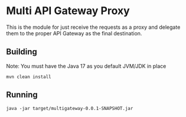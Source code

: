 # Multi API Gateway Proxy

This is the module for just receive the requests as a proxy and delegate them to the proper API Gateway as the final destination.

## Building 

Note: You must have the Java 17 as you default JVM/JDK in place

```mvn clean install ```

## Running

```java -jar target/multigateway-0.0.1-SNAPSHOT.jar```
